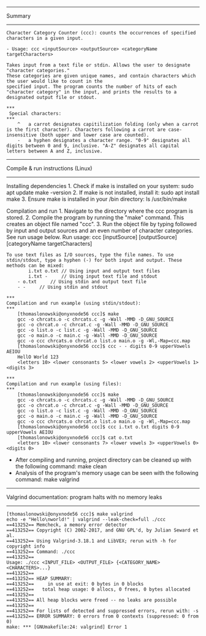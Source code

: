 **********
 Summary
**********
	Character Category Counter (ccc): counts the occurrences of specified characters in a given input.

	- Usage: ccc <inputSource> <outputSource> <categoryName targetCharacters>

	Takes input from a text file or stdin. Allows the user to designate "character categories."
	These categories are given unique names, and contain characters which the user would like to count in the
	specified input. The program counts the number of hits of each "character category" in the input, and prints the results to a designated output file or stdout.

	***
	 Special characters:
	***
		^	a carrot designates capitilization folding (only when a carrot is the first character). Characters following a carrot are case-insensitive (both upper and lower case are counted).
		-	a hyphen designates a character range. "0-9" designates all digits between 0 and 9, inclusive. "A-Z" designates all capital letters between A and Z, inclusive.

*************************************
 Compile & run instructions (Linux)
*************************************
Installing dependencies
 	1. Check if make is installed on your system:
		sudo apt update
 		make -version
	2. If make is not installed, install it:
		sudo apt install make
 	3. Ensure make is installed in your /bin directory:
 		ls /usr/bin/make

  Compilation and run
 	1. Navigate to the directory where the ccc program is stored.
	2. Compile the program by running the "make" command. This creates an object file named "ccc". 
	3. Run the object file by typing <ccc> followed by input and output sources and an even number of character categories. See run usage below.
		Run usage: ccc [inputSource] [outputSource] [categoryName targetCharacters]
  	
   	To use text files as I/O sources, type the file names. To use stdin/stdout, type a hyphen (-) for both input and output. These methods can be mixed:
    		i.txt o.txt	// Using input and output text files
      		i.txt -		// Using input text file and stdout
		- o.txt		// Using stdin and output text file
  		- -		// Using stdin and stdout
	
	***
	Compilation and run example (using stdin/stdout):
	***
		[thomaslonowski@onyxnode56 ccc]$ make
		gcc -o chrcats.o -c chrcats.c -g -Wall -MMD -D_GNU_SOURCE
		gcc -o chrcat.o -c chrcat.c -g -Wall -MMD -D_GNU_SOURCE
		gcc -o list.o -c list.c -g -Wall -MMD -D_GNU_SOURCE
		gcc -o main.o -c main.c -g -Wall -MMD -D_GNU_SOURCE
		gcc -o ccc chrcats.o chrcat.o list.o main.o -g -Wl,-Map=ccc.map
		[thomaslonowski@onyxnode56 ccc]$ ccc - - digits 0-9 upperVowels AEIOU
		HellO World 123        
		<letters 10> <lower consonants 5> <lower vowels 2> <upperVowels 1> <digits 3> 

	***
	Compilation and run example (using files):
	***
		[thomaslonowski@onyxnode56 ccc]$ make
		gcc -o chrcats.o -c chrcats.c -g -Wall -MMD -D_GNU_SOURCE
		gcc -o chrcat.o -c chrcat.c -g -Wall -MMD -D_GNU_SOURCE
		gcc -o list.o -c list.c -g -Wall -MMD -D_GNU_SOURCE
		gcc -o main.o -c main.c -g -Wall -MMD -D_GNU_SOURCE
		gcc -o ccc chrcats.o chrcat.o list.o main.o -g -Wl,-Map=ccc.map
		[thomaslonowski@onyxnode56 ccc]$ ccc i.txt o.txt digits 0-9 upperVowels AEIOU
		[thomaslonowski@onyxnode56 ccc]$ cat o.txt 
		<letters 10> <lower consonants 7> <lower vowels 3> <upperVowels 0> <digits 0>
	

- After compiling and running, project directory can be cleaned up with the following command: make clean
- Analysis of the program's memory usage can be seen with the following command: make valgrind


***************************************************************
 Valgrind documentation: program halts with no memory leaks
***************************************************************
	[thomaslonowski@onyxnode56 ccc]$ make valgrind
	echo -e "Hello\nworld!" | valgrind --leak-check=full ./ccc 
	==413252== Memcheck, a memory error detector
	==413252== Copyright (C) 2002-2017, and GNU GPL'd, by Julian Seward et al.
	==413252== Using Valgrind-3.18.1 and LibVEX; rerun with -h for copyright info
	==413252== Command: ./ccc
	==413252== 
	Usage: ./ccc <INPUT_FILE> <OUTPUT_FILE> {<CATEGORY_NAME> <CHARACTERS>...}
	==413252== 
	==413252== HEAP SUMMARY:
	==413252==     in use at exit: 0 bytes in 0 blocks
	==413252==   total heap usage: 0 allocs, 0 frees, 0 bytes allocated
	==413252== 
	==413252== All heap blocks were freed -- no leaks are possible
	==413252== 
	==413252== For lists of detected and suppressed errors, rerun with: -s
	==413252== ERROR SUMMARY: 0 errors from 0 contexts (suppressed: 0 from 0)
	make: *** [GNUmakefile:24: valgrind] Error 1
